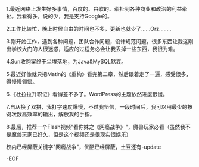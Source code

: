 

1.最近网络上发生好多事情，百度的、谷歌的、牵扯到各种商业和政治的利益牵扯。我看得多，说的少，我是支持Google的。

2.工作比较忙，晚上时候自由的时间也不多，更新也就少了……Orz........

3.刚开始工作，遇到各种问题，团队合作问题，设计规范问题，很多东西让我这刚出学校大门的人很迷惑，适应的过程务必会让我丢掉一些东西，我很为难。

4.Sun收购案终于尘埃落地，为Java&MySQL默哀。

5.最近好像就只把Matin的《重构》看完第二章，然后跟着走了一遍，感受很多，得慢慢领悟。

6.《杜拉拉升职记》看得差不多了。WordPress的主题依然进度很慢。

7.自从换了双拼，我打字速度爆慢，不过我坚信，一段时间后，我可以用最少的按键次数高效率的输出，解放我的手指。

8.最后，推荐一个Flash视频"看你妹之《网瘾战争》"，魔兽玩家必看（虽然我不是魔兽玩家已好久，但是这个视频还是很现实很娱乐）

校内已经屏蔽关键字"网瘾战争"，优酷已经屏蔽，土豆还有-update

-EOF


